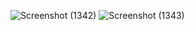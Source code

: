 ![Screenshot (1342)](https://github.com/NickJussefi/Movie-App/assets/153446326/3068315a-7bf0-420c-b55f-51b740fa7d3f)
![Screenshot (1343)](https://github.com/NickJussefi/Movie-App/assets/153446326/b6ef176a-42b7-4fea-97df-7029595bb61b)
